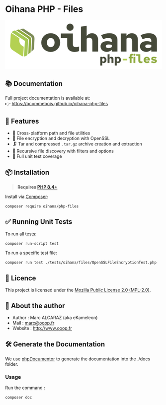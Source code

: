 # Oihana PHP - Files

![Oihana PHP Files](https://raw.githubusercontent.com/BcommeBois/oihana-php-files/main/.phpdoc/template/assets/images/oihana-php-files-logo-inline-512x160.png)

## 📚 Documentation

Full project documentation is available at:  
👉 https://bcommebois.github.io/oihana-php-files

## 🚀 Features

- 📁 Cross-platform path and file utilities
- 🔐 File encryption and decryption with OpenSSL
- 🗜️ Tar and compressed `.tar.gz` archive creation and extraction
- 📂 Recursive file discovery with filters and options
- 🧪 Full unit test coverage

## 📦 Installation

> **Requires [PHP 8.4+](https://php.net/releases/)**  

Install via [Composer](https://getcomposer.org):
```bash
composer require oihana/php-files
```

## ✅ Running Unit Tests

To run all tests:
```bash
composer run-script test
```

To run a specific test file:
```bash
composer run test ./tests/oihana/files/OpenSSLFileEncryptionTest.php
```

## 🧾 Licence

This project is licensed under the [Mozilla Public License 2.0 (MPL-2.0)](https://www.mozilla.org/en-US/MPL/2.0/).

## 👤 About the author

* Author : Marc ALCARAZ (aka eKameleon)
* Mail : marc@ooop.fr
* Website : http://www.ooop.fr

## 🛠️ Generate the Documentation

We use [phpDocumentor](https://phpdoc.org/) to generate the documentation into the ./docs folder.

### Usage
Run the command : 
```bash
composer doc
```
